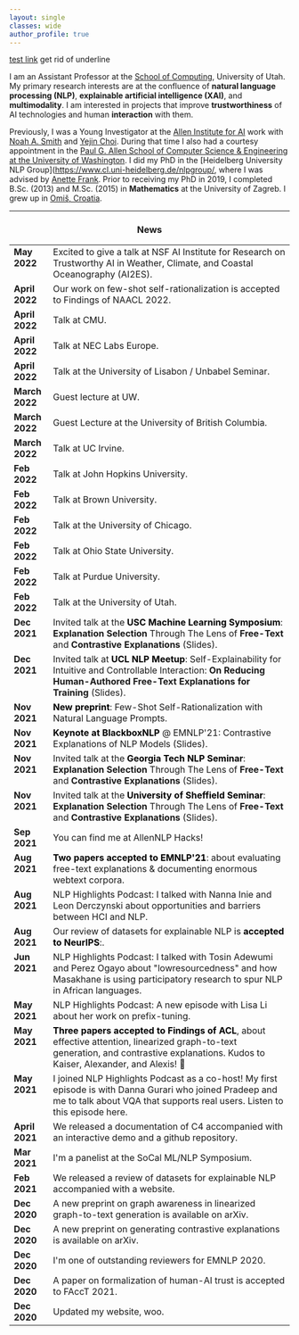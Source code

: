 ```yaml
---
layout: single
classes: wide
author_profile: true
---
```


[test link](https://www.anamarasovic.com/) get rid of underline

I am an Assistant Professor at the [School of Computing](https://www.cs.utah.edu/), University of Utah. My primary research interests are at the confluence of **natural language processing (NLP)**, **explainable artificial intelligence (XAI)**, and **multimodality**. I am interested in projects that improve **trustworthiness** of AI technologies and human **interaction** with them.                  

Previously, I was a Young Investigator at the [Allen Institute for AI](https://allenai.org/) work with [Noah A. Smith](https://nasmith.github.io/) and [Yejin Choi](https://homes.cs.washington.edu/~yejin/). During that time I also had a  courtesy appointment in the [Paul G. Allen School of Computer Science & Engineering at the University of Washington](https://www.cs.washington.edu/). I did my PhD in the [Heidelberg University NLP Group](https://www.cl.uni-heidelberg.de/nlpgroup/, where I was advised by [Anette Frank](https://www.cl.uni-heidelberg.de/~frank/). Prior to receiving my PhD in 2019, I completed B.Sc. (2013) and M.Sc. (2015) in **Mathematics** at the University of Zagreb. I grew up in [Omiš, Croatia](https://youtu.be/Cnrjm-Le_vw). 


---

<style type="text/css">
      table, tr, td {
        border: 0px;
    }

</style>

<h3 align="center">News</h3>


<table class='news-table'>
    <col width="14%">
    <col width="100%">
       <tr>
        <td valign="top"><strong>May 2022</strong></td>
        <td>Excited to give a talk at NSF AI Institute for Research on Trustworthy AI in Weather, Climate, and Coastal Oceanography (AI2ES).</td>
       </tr>
        <tr>
        <td valign="top"><strong>April 2022</strong></td>
        <td>Our work on <a href="https://arxiv.org/abs/2111.08284" style="text-decoration: none;">few-shot self-rationalization</a> is accepted to Findings of NAACL 2022.</td>
       </tr>
        <tr>
        <td valign="top"><strong>April 2022</strong></td>
        <td>Talk at CMU.</td>
       </tr>
        <tr>
        <td valign="top"><strong>April 2022</strong></td>
        <td>Talk at NEC Labs Europe.</td>
       </tr>
        <tr>
        <td valign="top"><strong>April 2022</strong></td>
        <td>Talk at the University of Lisabon / Unbabel Seminar.</td>
       </tr>
       <tr>
        <td valign="top"><strong>March 2022</strong></td>
        <td>Guest lecture at UW.</td>
       </tr>
       <tr>
        <td valign="top"><strong>March 2022</strong></td>
        <td>Guest Lecture at the University of British Columbia.</td>
       </tr>
        <tr>
        <td valign="top"><strong>March 2022</strong></td>
        <td>Talk at UC Irvine.</td>
       </tr>
        <tr>
        <td valign="top"><strong>Feb 2022</strong></td>
        <td>Talk at John Hopkins University.</td>
       </tr>
        <tr>
        <td valign="top"><strong>Feb 2022</strong></td>
        <td>Talk at Brown University.</td>
       </tr>
        <tr>
        <td valign="top"><strong>Feb 2022</strong></td>
        <td>Talk at the University of Chicago.</td>
       </tr>
        <tr>
        <td valign="top"><strong>Feb 2022</strong></td>
        <td>Talk at Ohio State University.</td>
       </tr>
        <tr>
        <td valign="top"><strong>Feb 2022</strong></td>
        <td>Talk at Purdue University.</td>
       </tr>
        <tr>
        <td valign="top"><strong>Feb 2022</strong></td>
        <td>Talk at the University of Utah.</td>
       </tr>
        <tr>
        <td valign="top"><strong>Dec 2021</strong></td>
        <td>Invited talk at the <span style="color:black"><b>USC Machine Learning Symposium</b></span>: <a href="/slides/invited_talk_explanation_selection.pdf" style="text-decoration: none;"><b>Explanation Selection</b> Through The Lens of <b>Free-Text</b> and <b>Contrastive Explanations</b> (Slides)</a>.</td>
       </tr>
        <tr>
        <td valign="top"><strong>Dec 2021</strong></td>
        <td>Invited talk at <span style="color:black"><b>UCL NLP Meetup</b></span>: <a href="/slides/invited_talk_few_shot.pdf" style="text-decoration: none;">Self-Explainability for Intuitive and Controllable Interaction: <b>On Reducing Human-Authored Free-Text Explanations for Training</b> (Slides)</a>.</td>
       </tr>
        <tr>
        <td valign="top"><strong>Nov 2021</strong></td>
        <td><span style="color:black"><b>New preprint</b></span>: <a href="https://arxiv.org/abs/2111.08284" style="text-decoration: none;">Few-Shot Self-Rationalization with Natural Language Prompts</a>.</td>
       </tr>       
        <tr>
        <td valign="top"><strong>Nov 2021</strong></td>
        <td><span style="color:black"><b>Keynote at BlackboxNLP</b></span> @ EMNLP'21: <a href="/slides/invited_talk_contrastive.pdf" style="text-decoration: none;">Contrastive Explanations of NLP Models (Slides)</a>.</td>
       </tr>
        <tr>
        <td valign="top"><strong>Nov 2021</strong></td>
        <td>Invited talk at the <span style="color:black"><b>Georgia Tech NLP Seminar</b></span>: <a href="/slides/invited_talk_explanation_selection.pdf" style="text-decoration: none;"><b>Explanation Selection</b> Through The Lens of <b>Free-Text</b> and <b>Contrastive Explanations</b> (Slides)</a>.</td>
       </tr>
        <tr>
        <td valign="top"><strong>Nov 2021</strong></td>
        <td>Invited talk at the <span style="color:black"><b>University of Sheffield Seminar</b></span>: <a href="/slides/invited_talk_explanation_selection.pdf" style="text-decoration: none;"><b>Explanation Selection</b> Through The Lens of <b>Free-Text</b> and <b>Contrastive Explanations</b> (Slides)</a>.</td>
       </tr>
        <tr>
        <td valign="top"><strong>Sep 2021</strong></td>
        <td>You can find me at <a href="https://allennlp-hackathon.apps.allenai.org/" style="text-decoration: none;">AllenNLP Hacks</a>!</td>
       </tr>
        <tr>
        <td valign="top"><strong>Aug 2021</strong></td>
        <td><span style="color:black"><b>Two papers accepted to EMNLP'21</b></span>: about <a href="https://arxiv.org/abs/2010.12762" style="text-decoration: none;">evaluating free-text explanations</a> & <a href="https://arxiv.org/abs/2104.08758" style="text-decoration: none;">documenting enormous webtext corpora</a>.</td>
       </tr>
        <tr>
        <td valign="top"><strong>Aug 2021</strong></td>
        <td><a href="https://soundcloud.com/nlp-highlights/131-opportunities-and-barriers-between-hci-and-nlp-with-nanna-inie-and-leon-derczynski" style="text-decoration: none;">NLP Highlights Podcast</a>: I talked with <a href="https://pure.itu.dk/portal/en/persons/nanna-inie(e23e8096-59cb-4ef6-af48-ce9d806fd1eb).html" style="text-decoration: none;">Nanna Inie</a> and <a href="http://www.derczynski.com/itu/" style="text-decoration: none;">Leon Derczynski</a> about opportunities and barriers between HCI and NLP.</td>
       </tr>
       <tr>
        <td valign="top"><strong>Aug 2021</strong></td>
        <td>Our <a href="https://openreview.net/pdf?id=ogNcxJn32BZ" style="text-decoration: none;">review of datasets for explainable NLP</a> is <span style="color:black"><b>accepted to NeurIPS</b></span>:.</td>
       </tr>
       <tr>
        <td valign="top"><strong>Jun 2021</strong></td>
        <td><a href="https://soundcloud.com/nlp-highlights/127-masakhane-and-participatory-research-for-african-languages-with-tosin-adewumi-and-perez-ogayo" style="text-decoration: none;">NLP Highlights Podcast</a>: I talked with Tosin Adewumi and Perez Ogayo about "lowresourcedness" and how <a href="https://www.masakhane.io/" style="text-decoration: none;">Masakhane</a> is using participatory research to spur NLP in African languages.</td>
       </tr>
        <tr>
        <td valign="top"><strong>May 2021</strong></td>
        <td><a href="https://soundcloud.com/nlp-highlights/126-optimizing-continuous-prompts-for-generation-with-lisa-li" style="text-decoration: none;">NLP Highlights Podcast</a>: A new episode with <a href="https://xiangli1999.github.io/" style="text-decoration: none;">Lisa Li</a> about her work on <a href="https://api.semanticscholar.org/CorpusID:230433941" style="text-decoration: none;">prefix-tuning</a>.</td>
      </tr>
       <tr>
        <td valign="top"><strong>May 2021</strong></td>
        <td><span style="color:black"><b>Three papers accepted to Findings of ACL</b></span>, about <a href="http://arxiv.org/abs/2105.08855" style="text-decoration: none;">effective attention</a>, <a href="https://arxiv.org/abs/2012.15793" style="text-decoration: none;">linearized graph-to-text generation</a>, and <a href="https://arxiv.org/abs/2012.13985" style="text-decoration: none;">contrastive explanations</a>. Kudos to Kaiser, Alexander, and Alexis! 🙌 </td>
      </tr>
       <tr>
        <td valign="top"><strong>May 2021</strong></td>
        <td>I joined <a href="https://soundcloud.com/nlp-highlights" style="text-decoration: none;">NLP Highlights Podcast</a> as a co-host! My first episode is with <a href="https://www.ischool.utexas.edu/~dannag/AboutMe.html" style="text-decoration: none;">Danna Gurari</a> who joined <a href="https://pdasigi.github.io/" style="text-decoration: none;">Pradeep</a> and me to talk about VQA that supports real users. Listen to this episode <a href="https://soundcloud.com/nlp-highlights/125-vqa-for-real-users-with-danna-gurari" style="text-decoration: none;">here</a>.</td>
      </tr>
      <tr>
        <td valign="top"><strong>April 2021</strong></td>
        <td>We released <a href="http://www.cs.cmu.edu/~jessed/data_hosting/documenting_c4.pdf" style="text-decoration: none;">a documentation of C4</a> accompanied with <a href="https://c4-search.apps.allenai.org/" style="text-decoration: none;">an interactive demo</a> and <a href="https://github.com/allenai/c4-documentation" style="text-decoration: none;">a github repository</a>.</td>
    </tr>
    <tr>
        <td valign="top"><strong>Mar 2021</strong></td>
        <td>I'm a panelist at the <a href="https://socalnlp.github.io/symp21/index.html" style="text-decoration: none;"> SoCal ML/NLP Symposium</a>.</td>
    </tr>
    <tr>
        <td valign="top"><strong>Feb 2021</strong></td>
        <td>We released <a href="https://arxiv.org/abs/2102.12060" style="text-decoration: none;">a review of datasets for explainable NLP</a> accompanied with a <a href="https://exnlpdatasets.github.io/" style="text-decoration: none;">website</a>.</td>
    </tr>
    <tr>
        <td valign="top"><strong>Dec 2020</strong></td>
        <td>A new <a href="https://arxiv.org/abs/2012.15793" style="text-decoration: none;">preprint on graph awareness in linearized graph-to-text generation</a> is available on arXiv.</td>
    </tr>
    <tr>
        <td valign="top"><strong>Dec 2020</strong></td>
        <td>A new <a href="https://arxiv.org/abs/2012.13985" style="text-decoration: none;">preprint on generating contrastive explanations</a> is available on arXiv.</td>
    </tr>
    <tr>
        <td valign="top"><strong>Dec 2020</strong></td>
        <td>I'm one of outstanding reviewers for EMNLP 2020.</td>
    </tr>
    <tr>
        <td valign="top"><strong>Dec 2020</strong></td>
        <td>A <a href="https://arxiv.org/abs/2010.07487" style="text-decoration: none;">paper on formalization of human-AI trust</a> is accepted to FAccT 2021.</td>
    </tr>
    <tr>
        <td valign="top"><strong>Dec 2020</strong></td>
        <td>Updated my website, woo.</td>
    </tr>
</table>

